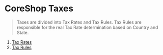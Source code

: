 # CoreShop Taxes

> Taxes are divided into Tax Rates and Tax Rules. Tax Rules are responsible for the real Tax Rate determination based on Country and State.

1. [Tax Rates](./01_Tax_Rate)
1. [Tax Rules](./01_Tax_Rule)